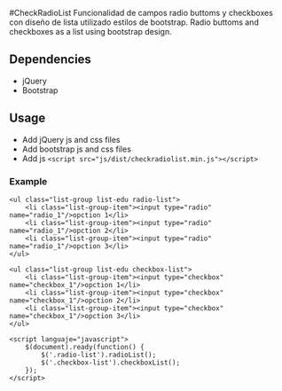 #CheckRadioList
Funcionalidad de campos radio buttoms y checkboxes con diseño de lista utilizado estilos de bootstrap.
Radio buttoms and checkboxes as a list using bootstrap design.

## Dependencies
* jQuery
* Bootstrap

## Usage
* Add jQuery js and css files
* Add bootstrap js and css files
* Add js ```<script src="js/dist/checkradiolist.min.js"></script>```

### Example

    <ul class="list-group list-edu radio-list">
        <li class="list-group-item"><input type="radio" name="radio_1"/>opction 1</li>
        <li class="list-group-item"><input type="radio" name="radio_1"/>opction 2</li>
        <li class="list-group-item"><input type="radio" name="radio_1"/>opction 3</li>
    </ul>

    <ul class="list-group list-edu checkbox-list">
        <li class="list-group-item"><input type="checkbox" name="checkbox_1"/>opction 1</li>
        <li class="list-group-item"><input type="checkbox" name="checkbox_1"/>opction 2</li>
        <li class="list-group-item"><input type="checkbox" name="checkbox_1"/>opction 3</li>
    </ul>

    <script languaje="javascript">
		$(document).ready(function() {
            $('.radio-list').radioList();
            $('.checkbox-list').checkboxList();
		});
	</script>
